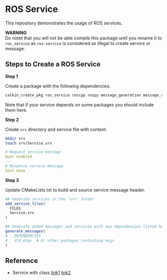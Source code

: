 # ROS Service

This repository demonstrates the usage of ROS services.

**WARNING**  
Do notet that you will not be able compile this package until you rename it to `ros_service` as `ros-service` is considered as illegal to create service or message.  

## Steps to Create a ROS Service

**Step 1**  

Create a package with the following dependencies.  

```bash
catkin_create_pkg ros_service roscpp rospy message_generation message_runtime
```

Note that if your service depends on some packages you should include them here.  

**Step 2**  

Create `srv` directory and service file with content.  
```bash
mkdir srv
touch srv/Service.srv
```

```yaml
# Request service message
bool enabled
---
# Response service message
bool done
```

**Step 3**

Update CMakeLists.txt to build and source service message header.  

```cmake
## Generate services in the 'srv' folder
add_service_files(
  FILES
  Service.srv
)

## Generate added messages and services with any dependencies listed here
generate_messages(
#   DEPENDENCIES
#   std_msgs  # Or other packages containing msgs
)
```


## Reference

- Service with class [link1](https://answers.ros.org/question/214597/service-with-class-method/) [link2](https://answers.ros.org/question/308160/problem-declaring-a-service-server-within-a-class/)